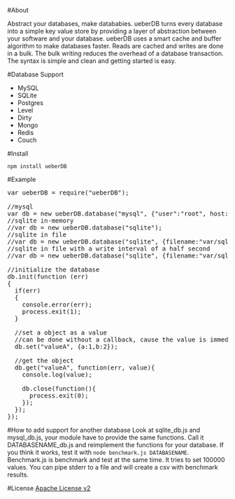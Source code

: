 #About

Abstract your databases, make datababies.  ueberDB turns every database into a simple key value store by providing a layer of abstraction between your software and your database.  ueberDB uses a smart cache and buffer algorithm to make databases faster. Reads are cached and writes are done in a bulk. The bulk writing reduces the overhead of a database transaction.  The syntax is simple and clean and getting started is easy.

#Database Support
* MySQL
* SQLite
* Postgres
* Level
* Dirty
* Mongo
* Redis
* Couch

#Install

`npm install ueberDB`

#Example

<pre>
var ueberDB = require("ueberDB");

//mysql
var db = new ueberDB.database("mysql", {"user":"root", host: "localhost", "password":"", database: "store"});
//sqlite in-memory
//var db = new ueberDB.database("sqlite");
//sqlite in file
//var db = new ueberDB.database("sqlite", {filename:"var/sqlite3.db"});
//sqlite in file with a write interval of a half second
//var db = new ueberDB.database("sqlite", {filename:"var/sqlite3.db"}, {writeInterval: 500});

//initialize the database
db.init(function (err)
{
  if(err) 
  {
    console.error(err);
    process.exit(1);
  }

  //set a object as a value
  //can be done without a callback, cause the value is immediately in the buffer
  db.set("valueA", {a:1,b:2});
  
  //get the object
  db.get("valueA", function(err, value){
    console.log(value);
    
    db.close(function(){
      process.exit(0);
    });
  });
});
</pre>

#How to add support for another database
Look at sqlite_db.js and mysql_db.js, your module have to provide the same functions. Call it DATABASENAME_db.js and reimplement the functions for your database. If you think it works, test it with `node benchmark.js DATABASENAME`. Benchmark.js is benchmark and test at the same time. It tries to set 100000 values. You can pipe stderr to a file and will create a csv with benchmark results.

#License 
[Apache License v2](http://www.apache.org/licenses/LICENSE-2.0.html)
